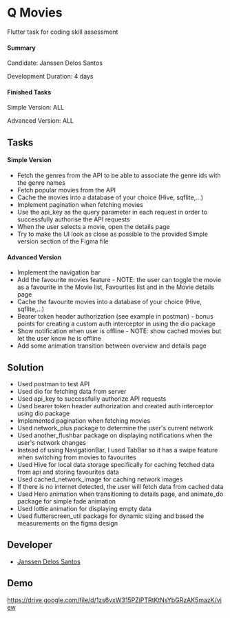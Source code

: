 
# Q Movies

Flutter task for coding skill assessment

#### Summary
Candidate: Janssen Delos Santos

Development Duration: 4 days
#### Finished Tasks
Simple Version: ALL

Advanced Version: ALL




## Tasks

####  Simple Version

- Fetch the genres from the API to be able to associate the genre ids with the genre names
- Fetch popular movies from the API
- Cache the movies into a database of your choice (Hive, sqflite,...)
- Implement pagination when fetching movies
- Use the api_key as the query parameter in each request in order to successfully authorise the API requests
- When the user selects a movie, open the details page
- Try to make the UI look as close as possible to the provided Simple version section of the Figma file

#### Advanced Version

- Implement the navigation bar
- Add the favourite movies feature - NOTE: the user can toggle the movie as a favourite in the Movie list, Favourites list and in the Movie details page
- Cache the favourite movies into a database of your choice (Hive, sqflite,...)
- Bearer token header authorization (see example in postman) - bonus points for creating a custom auth interceptor in using the dio package
- Show notification when user is offline - NOTE: show cached movies but let the user know he is offline
- Add some animation transition between overview and details page


## Solution

- Used postman to test API
- Used dio for fetching data from server
- Used api_key to successfully authorize API requests
- Used bearer token header authorization and created auth interceptor using dio package
- Implemented pagination when fetching movies
- Used network_plus package to determine the user's current network
- Used another_flushbar package on displaying notifications when the user's network changes
- Instead of using NavigationBar, I used TabBar so it has a swipe feature when switching from movies to favourites
- Used Hive for local data storage specifically for caching fetched data from api and storing favourites data
- Used cached_network_image for caching network images
- If there is no internet detected, the user will fetch data from cached data
- Used Hero animation when transitioning to details page, and animate_do package for simple fade animation
- Used lottie animation for displaying empty data
- Used flutterscreen_util package for dynamic sizing and based the measurements on the figma design
## Developer

- [Janssen Delos Santos](https://www.linkedin.com/in/jangdsantos/)


## Demo

https://drive.google.com/file/d/1zs6vxW315PZiPTRtKtNsYbGRzAK5mazK/view


